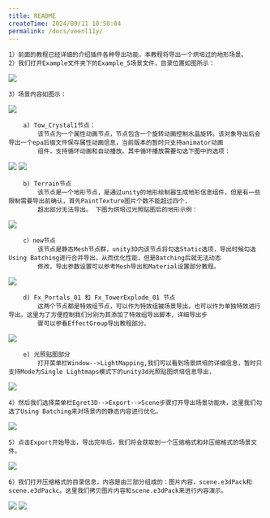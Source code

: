 ```yaml
---
title: README
createTime: 2024/09/11 10:50:04
permalink: /docs/veenl11y/
---
```


	1）前面的教程已经详细的介绍插件各种导出功能，本教程将导出一个烘培过的地形场景。
	2）我们打开Example文件夹下的Example_5场景文件，目录位置如图所示：

![](Img_1.png)

	3）场景内容如图示：

![](Img_2.png)

		a) Tow_Crystal1节点：
			该节点为一个属性动画节点，节点包含一个旋转动画控制水晶旋转。该对象导出后会导出一个epa后缀文件保存属性动画信息，当前版本的暂时只支持animator动画
			组件，支持循环动画和自动播放。其中循环播放需要勾选下图中的选项：

![](Img_3.gif)
![](Img_4.png)

		b) Terrain节点
			该节点是一个地形节点，是通过unity的地形绘制器生成地形信息组件，但是有一些限制需要导出前确认，首先PaintTexture图片个数不能超过四个，
			超出部分无法导出。 下图为烘培过光照贴图后的地形示例：

![](Img_5.png)

		c）new节点
			该节点是静态Mesh节点群，unity3D内该节点将勾选Static选项，导出时候勾选Using Batching进行合并导出，从而优化性能，但是Batching后就无法动态
			修改，导出参数设置可以参考Mesh导出和Material设置部分教程。

![](Img_6.png)

		d) Fx_Portals_01 和 Fx_TowerExplode_01 节点
			这两个节点都是特效组节点，可以作为特效组被场景导出，也可以作为单独特效进行导出。这里为了方便控制我们分别为其添加了特效组导出脚本，详细导出步
			骤可以参看EffectGroup导出教程部分。

![](Img_7.png)

		e) 光照贴图部分
			打开菜单栏Window-->LightMapping,我们可以看到场景烘培的详细信息，暂时只支持Mode为Single Lightmaps模式下的unity3d光照贴图烘培信息导出，

![](Img_8.png)

	4）然后我们选择菜单栏Egret3D-->Export-->Scene步骤打开导出场景功能块，这里我们勾选了Using Batching来对场景内的静态内容进行优化。

![](Img_9.png)

	5）点击Export开始导出，导出完毕后，我们将会获取到一个压缩格式和非压缩格式的场景文件。

![](Img_10.png)

	6）我们打开压缩格式的目录信息，内容是由三部分组成的：图片内容，scene.e3dPack和scene.e3dPackc。这里我们拷贝图片内容和scene.e3dPack来进行内容演示。

![](Img_11.png)
![](Img_12.png)
